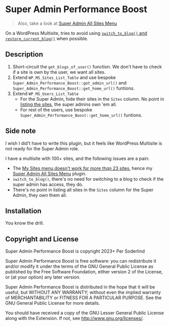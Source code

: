 # Super Admin Performance Boost

> Also, take a look at [Super Admin All Sites Menu](https://github.com/soderlind/super-admin-all-sites-menu#super-admin-all-sites-menu)

On a WordPress Multisite, tries to avoid using [`switch_to_blog()` and `restore_current_blog()`](assets/switch-to-blog.png) when possible.

## Description

1. Short-circuit the `get_blogs_of_user()` function. We don't have to check if a site is own by the user, we want all sites.
2. Extend `WP_MS_Sites_List_Table` and use bespoke `Super_Admin_Performance_Boost::get_admin_url()` and `Super_Admin_Performance_Boost::get_home_url()` funtions.
3. Extend `WP_MS_Users_List_Table`
   - For the Super Admin, hide their sites in the `Sites` column. No point in [listing the sites](assets/all-sites.png), the super admins own 'em all.
   - For rest of the users, use bespoke `Super_Admin_Performance_Boost::get_home_url()` funtions.

## Side note

I wish I did't have to write this plugin, but it feels like WordPress Multisite is not ready for the Super Admin role.

I have a multisite with 100+ sites, and the following issues are a pain:

- The [My Sites menu doesn't work for more thqn 23 sites](https://core.trac.wordpress.org/ticket/15317), hence my [Super Admin All Sites Menu](https://github.com/soderlind/super-admin-all-sites-menu#super-admin-all-sites-menu) plugin.
- `switch_to_blog()`, there's no need for switching to a blog to check if the super admin has access, they do.
- There's no point in listing all sites in the `Sites` column for the Super Admin, they own them all.

## Installation

You know the drill.

## Copyright and License

Super Admin Performance Boost is copyright 2023+ Per Soderlind

Super Admin Performance Boost is free software: you can redistribute it and/or modify it under the terms of the GNU General Public License as published by the Free Software Foundation, either version 2 of the License, or (at your option) any later version.

Super Admin Performance Boost is distributed in the hope that it will be useful, but WITHOUT ANY WARRANTY; without even the implied warranty of MERCHANTABILITY or FITNESS FOR A PARTICULAR PURPOSE. See the GNU General Public License for more details.

You should have received a copy of the GNU Lesser General Public License along with the Extension. If not, see http://www.gnu.org/licenses/.
